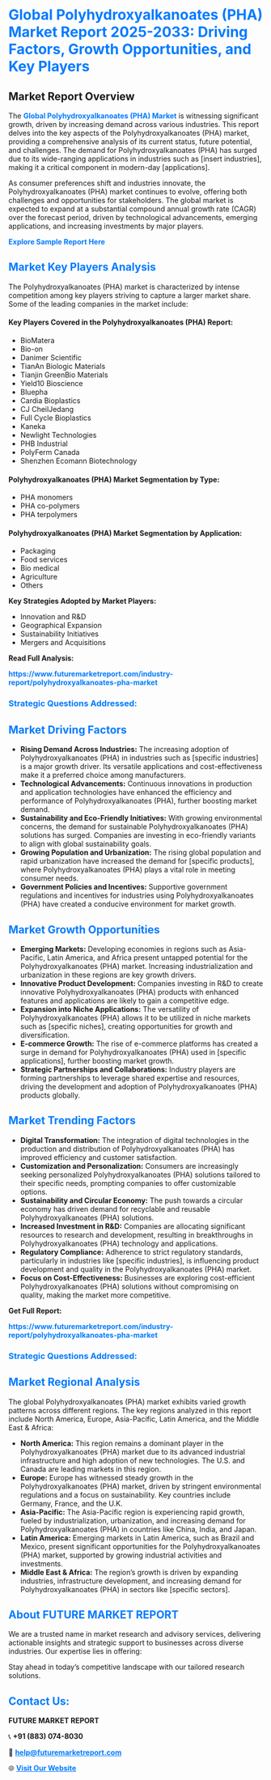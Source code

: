 <h1 style="color: #007BFF;">Global Polyhydroxyalkanoates (PHA) Market Report 2025-2033: Driving Factors, Growth Opportunities, and Key Players</h1>

<section id="overview">
<h2>Market Report Overview</h2>
<p>The <a href="https://www.futuremarketreport.com/industry-report/polyhydroxyalkanoates-pha-market" style="color: #007BFF; text-decoration: none;"><strong>Global Polyhydroxyalkanoates (PHA) Market</strong></a> is witnessing significant growth, driven by increasing demand across various industries. This report delves into the key aspects of the Polyhydroxyalkanoates (PHA) market, providing a comprehensive analysis of its current status, future potential, and challenges. The demand for Polyhydroxyalkanoates (PHA) has surged due to its wide-ranging applications in industries such as [insert industries], making it a critical component in modern-day [applications].</p>
<p>As consumer preferences shift and industries innovate, the Polyhydroxyalkanoates (PHA) market continues to evolve, offering both challenges and opportunities for stakeholders. The global market is expected to expand at a substantial compound annual growth rate (CAGR) over the forecast period, driven by technological advancements, emerging applications, and increasing investments by major players.</p>
</section>

<section id="overview">
<p><a href="https://www.futuremarketreport.com/request-sample/reportId=108063" style="color: #007BFF; text-decoration: none;"><strong>Explore Sample Report Here</strong></a></p>
</section>

<section id="key-players">
<h2 style="color: #007BFF;">Market Key Players Analysis</h2>
<p>The Polyhydroxyalkanoates (PHA) market is characterized by intense competition among key players striving to capture a larger market share. Some of the leading companies in the market include:</p>
<h4>Key Players Covered in the Polyhydroxyalkanoates (PHA) Report:</h4>
<ul><li>BioMatera</li><li>Bio-on</li><li>Danimer Scientific</li><li>TianAn Biologic Materials</li><li>Tianjin GreenBio Materials</li><li>Yield10 Bioscience</li><li>Bluepha</li><li>Cardia Bioplastics</li><li>CJ CheilJedang</li><li>Full Cycle Bioplastics</li><li>Kaneka</li><li>Newlight Technologies</li><li>PHB Industrial</li><li>PolyFerm Canada</li><li>Shenzhen Ecomann Biotechnology</li></ul>
<h4>Polyhydroxyalkanoates (PHA) Market Segmentation by Type:</h4>
<ul><li>PHA monomers</li><li>PHA co-polymers</li><li>PHA terpolymers</li></ul>

<h4>Polyhydroxyalkanoates (PHA) Market Segmentation by Application:</h4>
<ul><li>Packaging</li><li>Food services</li><li>Bio medical</li><li>Agriculture</li><li>Others</li></ul>
<p><strong>Key Strategies Adopted by Market Players:</strong></p>
<ul>
<li>Innovation and R&D</li>
<li>Geographical Expansion</li>
<li>Sustainability Initiatives</li>
<li>Mergers and Acquisitions</li>
</ul>
</section>

<section>
<p><strong>Read Full Analysis: </strong></p><a href="https://www.futuremarketreport.com/industry-report/polyhydroxyalkanoates-pha-market" style="color: #007BFF; text-decoration: none;"><strong>https://www.futuremarketreport.com/industry-report/polyhydroxyalkanoates-pha-market</strong></a>
<h3 style="color: #007BFF;">Strategic Questions Addressed:</h3>
</section>

<section id="driving-factors">
<h2 style="color: #007BFF;">Market Driving Factors</h2>
<ul>
<li><strong>Rising Demand Across Industries:</strong> The increasing adoption of Polyhydroxyalkanoates (PHA) in industries such as [specific industries] is a major growth driver. Its versatile applications and cost-effectiveness make it a preferred choice among manufacturers.</li>
<li><strong>Technological Advancements:</strong> Continuous innovations in production and application technologies have enhanced the efficiency and performance of Polyhydroxyalkanoates (PHA), further boosting market demand.</li>
<li><strong>Sustainability and Eco-Friendly Initiatives:</strong> With growing environmental concerns, the demand for sustainable Polyhydroxyalkanoates (PHA) solutions has surged. Companies are investing in eco-friendly variants to align with global sustainability goals.</li>
<li><strong>Growing Population and Urbanization:</strong> The rising global population and rapid urbanization have increased the demand for [specific products], where Polyhydroxyalkanoates (PHA) plays a vital role in meeting consumer needs.</li>
<li><strong>Government Policies and Incentives:</strong> Supportive government regulations and incentives for industries using Polyhydroxyalkanoates (PHA) have created a conducive environment for market growth.</li>
</ul>
</section>

<section id="growth-opportunities">
<h2 style="color: #007BFF;">Market Growth Opportunities</h2>
<ul>
<li><strong>Emerging Markets:</strong> Developing economies in regions such as Asia-Pacific, Latin America, and Africa present untapped potential for the Polyhydroxyalkanoates (PHA) market. Increasing industrialization and urbanization in these regions are key growth drivers.</li>
<li><strong>Innovative Product Development:</strong> Companies investing in R&D to create innovative Polyhydroxyalkanoates (PHA) products with enhanced features and applications are likely to gain a competitive edge.</li>
<li><strong>Expansion into Niche Applications:</strong> The versatility of Polyhydroxyalkanoates (PHA) allows it to be utilized in niche markets such as [specific niches], creating opportunities for growth and diversification.</li>
<li><strong>E-commerce Growth:</strong> The rise of e-commerce platforms has created a surge in demand for Polyhydroxyalkanoates (PHA) used in [specific applications], further boosting market growth.</li>
<li><strong>Strategic Partnerships and Collaborations:</strong> Industry players are forming partnerships to leverage shared expertise and resources, driving the development and adoption of Polyhydroxyalkanoates (PHA) products globally.</li>
</ul>
</section>

<section id="trending-factors">
<h2 style="color: #007BFF;">Market Trending Factors</h2>
<ul>
<li><strong>Digital Transformation:</strong> The integration of digital technologies in the production and distribution of Polyhydroxyalkanoates (PHA) has improved efficiency and customer satisfaction.</li>
<li><strong>Customization and Personalization:</strong> Consumers are increasingly seeking personalized Polyhydroxyalkanoates (PHA) solutions tailored to their specific needs, prompting companies to offer customizable options.</li>
<li><strong>Sustainability and Circular Economy:</strong> The push towards a circular economy has driven demand for recyclable and reusable Polyhydroxyalkanoates (PHA) solutions.</li>
<li><strong>Increased Investment in R&D:</strong> Companies are allocating significant resources to research and development, resulting in breakthroughs in Polyhydroxyalkanoates (PHA) technology and applications.</li>
<li><strong>Regulatory Compliance:</strong> Adherence to strict regulatory standards, particularly in industries like [specific industries], is influencing product development and quality in the Polyhydroxyalkanoates (PHA) market.</li>
<li><strong>Focus on Cost-Effectiveness:</strong> Businesses are exploring cost-efficient Polyhydroxyalkanoates (PHA) solutions without compromising on quality, making the market more competitive.</li>
</ul>
</section>

<section>
<p><strong>Get Full Report: </strong></p><a href="https://www.futuremarketreport.com/industry-report/polyhydroxyalkanoates-pha-market" style="color: #007BFF; text-decoration: none;"><strong>https://www.futuremarketreport.com/industry-report/polyhydroxyalkanoates-pha-market</strong></a>
<h3 style="color: #007BFF;">Strategic Questions Addressed:</h3>
</section>


<section id="regional-analysis">
<h2 style="color: #007BFF;">Market Regional Analysis</h2>
<p>The global Polyhydroxyalkanoates (PHA) market exhibits varied growth patterns across different regions. The key regions analyzed in this report include North America, Europe, Asia-Pacific, Latin America, and the Middle East & Africa:</p>
<ul>
<li><strong>North America:</strong> This region remains a dominant player in the Polyhydroxyalkanoates (PHA) market due to its advanced industrial infrastructure and high adoption of new technologies. The U.S. and Canada are leading markets in this region.</li>
<li><strong>Europe:</strong> Europe has witnessed steady growth in the Polyhydroxyalkanoates (PHA) market, driven by stringent environmental regulations and a focus on sustainability. Key countries include Germany, France, and the U.K.</li>
<li><strong>Asia-Pacific:</strong> The Asia-Pacific region is experiencing rapid growth, fueled by industrialization, urbanization, and increasing demand for Polyhydroxyalkanoates (PHA) in countries like China, India, and Japan.</li>
<li><strong>Latin America:</strong> Emerging markets in Latin America, such as Brazil and Mexico, present significant opportunities for the Polyhydroxyalkanoates (PHA) market, supported by growing industrial activities and investments.</li>
<li><strong>Middle East & Africa:</strong> The region’s growth is driven by expanding industries, infrastructure development, and increasing demand for Polyhydroxyalkanoates (PHA) in sectors like [specific sectors].</li>
</ul>
</section>

<footer>
<h2 style="color: #007BFF;">About FUTURE MARKET REPORT</h2>
<p>We are a trusted name in market research and advisory services, delivering actionable insights and strategic support to businesses across diverse industries. Our expertise lies in offering:</p>

<p>Stay ahead in today’s competitive landscape with our tailored research solutions.</p>

<h2 style="color: #007BFF;">Contact Us:</h2>
<p><strong>FUTURE MARKET REPORT</strong></p>
<p>📞 <strong>+91 (883) 074-8030</strong></p>
<p>📧 <strong><a href="mailto:help@futuremarketreport.com" style="color: #007BFF;">help@futuremarketreport.com</a></strong></p>
<p>🌐 <strong><a href="https://www.futuremarketreport.com/" style="color: #007BFF;">Visit Our Website</a></strong></p>
</footer>